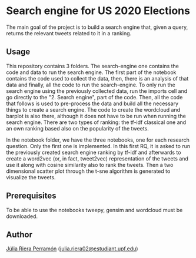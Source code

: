 # Search engine for US 2020 Elections 
The main goal of the project is to build a search engine that, given a query, returns the relevant tweets related to it in a ranking.

Usage
------
This repository contains 3 folders. The search-engine one contains the code and data to run the search engine. The first part of the notebook contains the code used to collect the data, then, there is an analysis of that data and finally, all the code to run the search-engine. To only run the search engine using the previously collected data, run the imports cell and go directly to the "2. Search engine", part of the code. Then, all the code that follows is used to pre-process the data and build all the necessary things to create a search engine. The code to create the wordcloud and barplot is also there, although it does not have to be run when running the search engine. There are two types of ranking: the tf-idf classical one and an own ranking based also on the popularity of the tweets.

In the notebook folder, we have the three notebooks, one for each research question. Only the first one is implemented. In this first RQ, it is asked to run the previously created search engine ranking by tf-idf and afterwards to create a word2vec (or, in fact, tweet2vec) representation of the tweets and use it along with cosine similarity also to rank the tweets. Then a two dimensional scatter plot through the t-sne algorithm is generated to visualize the tweets. 

Prerequisites
------
To be able to use the notebooks tweepy, gensim and wordcloud must be downloaded.

Author
------
[Júlia Riera Perramón](https://www.linkedin.com/in/julia-riera-perramon/) (julia.riera02@estudiant.upf.edu)
